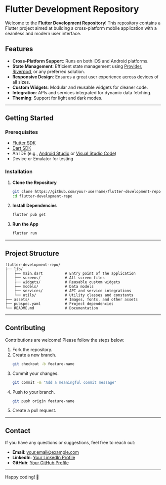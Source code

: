 # Flutter Development Repository

Welcome to the **Flutter Development Repository**! This repository contains a Flutter project aimed at building a cross-platform mobile application with a seamless and modern user interface.

## Features

- **Cross-Platform Support**: Runs on both iOS and Android platforms.
- **State Management**: Efficient state management using [Provider](https://pub.dev/packages/provider), [Riverpod](https://pub.dev/packages/riverpod), or any preferred solution.
- **Responsive Design**: Ensures a great user experience across devices of all sizes.
- **Custom Widgets**: Modular and reusable widgets for cleaner code.
- **Integration**: APIs and services integrated for dynamic data fetching.
- **Theming**: Support for light and dark modes.

---

## Getting Started

### Prerequisites

- [Flutter SDK](https://flutter.dev/docs/get-started/install)
- [Dart SDK](https://dart.dev/get-dart)
- An IDE (e.g., [Android Studio](https://developer.android.com/studio) or [Visual Studio Code](https://code.visualstudio.com/))
- Device or Emulator for testing

### Installation

1. **Clone the Repository**
   ```bash
   git clone https://github.com/your-username/flutter-development-repo.git
   cd flutter-development-repo
   ```

2. **Install Dependencies**
   ```bash
   flutter pub get
   ```

3. **Run the App**
   ```bash
   flutter run
   ```

---

## Project Structure

```plaintext
flutter-development-repo/
├── lib/
│   ├── main.dart          # Entry point of the application
│   ├── screens/           # All screen files
│   ├── widgets/           # Reusable custom widgets
│   ├── models/            # Data models
│   ├── services/          # API and service integrations
│   └── utils/             # Utility classes and constants
├── assets/                # Images, fonts, and other assets
├── pubspec.yaml           # Project dependencies
└── README.md              # Documentation
```

---


## Contributing

Contributions are welcome! Please follow the steps below:

1. Fork the repository.
2. Create a new branch.
   ```bash
   git checkout -b feature-name
   ```
3. Commit your changes.
   ```bash
   git commit -m "Add a meaningful commit message"
   ```
4. Push to your branch.
   ```bash
   git push origin feature-name
   ```
5. Create a pull request.

---

## Contact

If you have any questions or suggestions, feel free to reach out:

- **Email**: your.email@example.com
- **LinkedIn**: [Your LinkedIn Profile](https://linkedin.com/in/muhammadzuhaab)
- **GitHub**: [Your GitHub Profile](https://github.com/muhammadzuhaab)

---

Happy coding! 🎉
